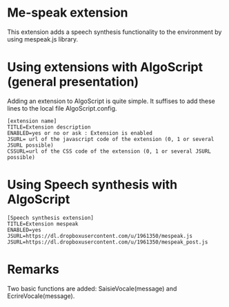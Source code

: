 Me-speak extension
=======================
This extension adds a speech synthesis functionality to the environment by using mespeak.js library.

# Using extensions with AlgoScript (general presentation)
Adding an extension to AlgoScript is quite simple. It suffises to add these lines to the local file AlgoScript.config. 

	[extension name]
	TITLE=Extension description
	ENABLED=yes or no or ask : Extension is enabled
	JSURL= url of the javascript code of the extension (0, 1 or several JSURL possible)
	CSSURL=url of the CSS code of the extension (0, 1 or several JSURL possible)

# Using Speech synthesis with AlgoScript

	[Speech synthesis extension]
	TITLE=Extension mespeak
	ENABLED=yes
	JSURL=https://dl.dropboxusercontent.com/u/1961350/mespeak.js
	JSURL=https://dl.dropboxusercontent.com/u/1961350/mespeak_post.js

# Remarks
Two basic functions are added: SaisieVocale(message) and EcrireVocale(message).
